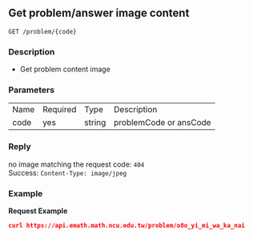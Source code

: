 ## Get problem/answer image content

```
GET /problem/{code}
```

### Description
- Get problem content image 

### Parameters
<table>
<tr>
  <td>Name</td>
  <td>Required</td>
  <td>Type</td>
  <td>Description</td>
</tr>
<tr>
  <td>code</td>
  <td>yes</td>
  <td>string</td>
  <td>problemCode or ansCode</td>
</tr>
</table>

### Reply
no image matching the request code: `404`  
Success: `Content-Type: image/jpeg`  

### Example
**Request Example**
```json
curl https://api.emath.math.ncu.edu.tw/problem/o8o_yi_mi_wa_ka_nai  
```
